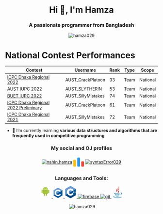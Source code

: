 <h1 align="center">Hi 👋, I'm Hamza</h1>
<h3 align="center">A passionate programmer from Bangladesh</h3>

<p align="center"> <img src="https://komarev.com/ghpvc/?username=hamza029&label=Profile%20views&color=0e75b6&style=flat" alt="hamza029" /> </p>

# National Contest Performances

| Contest | Username | Rank | Type | Scope
| -- | -------- | ----------- | ---- | ---- |
| [ICPC Dhaka Regional 2022](https://algo.codemarshal.org/contests/dhaka-22/standings) | AUST_CrackPlatoon | 33 | Team | National |
| [AUST IUPC 2022](https://algo.codemarshal.org/contests/aust-2022/standings) | AUST_SLYTHERIN | 53 | Team | National |
| [BUET IUPC 2022](https://toph.co/c/buet-inter-university-2022/standings) | AUST_SillyMistakes | 74 | Team | National |
| [ICPC Dhaka Regional 2022 Preliminary](https://algo.codemarshal.org/contests/icpc-dhaka-22-preli/standings) | AUST_CrackPlatoon | 61 | Team | National |
| [ICPC Dhaka Regional 2021](https://algo.codemarshal.org/contests/icpc-dhaka-21-preli/standings) | AUST_SillyMistakes | 72 | Team | National |

- 🌱 I’m currently learning **various data structures and algorithms that are frequently used in competitive programming**

<h3 align="center">My social and OJ profiles</h3>
<p align="center">
<a href="https://fb.com/nahin.hamza" target="blank"><img align="center" src="https://raw.githubusercontent.com/rahuldkjain/github-profile-readme-generator/master/src/images/icons/Social/facebook.svg" alt="nahin.hamza" height="30" width="40" /></a>
<a href="https://codeforces.com/profile/29logN" target="blank"><img align="center" src="code-forces.png" alt="29logN" height="40" width="35" /></a>
<a href="https://atcoder.jp/users/syntaxError029" target="blank"><img align="center" src="https://img.atcoder.jp/assets/atcoder.png" alt="syntaxError029" height="35" width="35" /></a>
</p>

<h3 align="center">Languages and Tools:</h3>
<p align="center"> <a href="https://developer.android.com" target="_blank"> <img src="https://raw.githubusercontent.com/devicons/devicon/master/icons/android/android-original-wordmark.svg" alt="android" width="40" height="40"/> </a> <a href="https://www.cprogramming.com/" target="_blank"> <img src="https://raw.githubusercontent.com/devicons/devicon/master/icons/c/c-original.svg" alt="c" width="35" height="35"/> </a> <a href="https://www.w3schools.com/cpp/" target="_blank"> <img src="https://raw.githubusercontent.com/devicons/devicon/master/icons/cplusplus/cplusplus-original.svg" alt="cplusplus" width="40" height="40"/> </a> <a href="https://firebase.google.com/" target="_blank"> <img src="https://www.vectorlogo.zone/logos/firebase/firebase-icon.svg" alt="firebase" width="40" height="40"/> </a> <a href="https://git-scm.com/" target="_blank"> <img src="https://www.vectorlogo.zone/logos/git-scm/git-scm-icon.svg" alt="git" width="40" height="40"/> </a> <a href="https://www.java.com" target="_blank"> <img src="https://raw.githubusercontent.com/devicons/devicon/master/icons/java/java-original.svg" alt="java" width="40" height="40"/> </a> </p>

<p align="center">&nbsp;<img align="center" src="https://github-readme-stats.vercel.app/api?username=hamza029&show_icons=true&locale=en" alt="hamza029" /></p>

